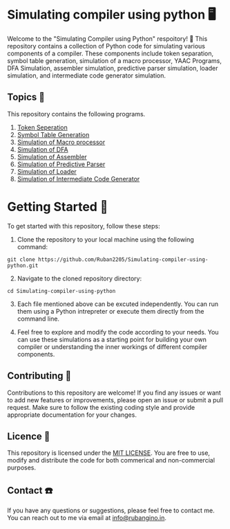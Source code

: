 # Simulating compiler using python 🖥️

Welcome to the "Simulating Compiler using Python" respoitory! 🎉 This repository contains a collection of Python code for simulating various components of a compiler. These components include token separation, symbol table generation, simulation of a macro processor, YAAC Programs, DFA Simulation, assembler simulation, predictive parser simulation, loader simulation, and intermediate code generator simulation. 

## Topics 📁

This repository contains the following programs. 

1) [Token Seperation](/01_Token_seperation.ipynb)
2) [Symbol Table Generation](/02_Symbol_Table_Generation.ipynb)
3) [Simulation of Macro processor](/03_Simulation_of_Macro_Processor.ipynb)
4) [Simulation of DFA](/04_Simulation_of_Deterministic_Finate_Automaton.ipynb)
5) [Simulation of Assembler](/05_Simulation_of_Assembler.ipynb)
6) [Simulation of Predictive Parser](/06_Simulation_of_predictive_parser.ipynb)
7) [Simulation of Loader](/07_Simulation_of_Loader.ipynb)
8) [Simulation of Intermediate Code Generator](/08_Simulation_of_Intermediate_Code_Generation.ipynb)

# Getting Started 🚀

To get started with this repository, follow these steps: 

1. Clone the repository to your local machine using the following command: 
```
git clone https://github.com/Ruban2205/Simulating-compiler-using-python.git
```

2. Navigate to the cloned repository directory: 
```
cd Simulating-compiler-using-python
```

3. Each file mentioned above can be excuted independently. You can run them using a Python intrepreter or execute them directly from the command line.

4. Feel free to explore and modify the code according to your needs. You can use these simulations as a starting point for building your own compiler or understanding the inner workings of different compiler components. 

## Contributing 🤝

Contributions to this repository are welcome! If you find any issues or want to add new features or improvements, please open an issue or submit a pull request. Make sure to follow the existing coding style and provide appropriate documentation for your changes. 

## Licence 🪪

This repository is licensed under the [MIT LICENSE](/LICENSE). You are free to use, modify and distribute the code for both commerical and non-commercial purposes. 

## Contact ☎️

If you have any questions or suggestions, please feel free to contact me. You can reach out to me via email at [info@rubangino.in](https://mailto:info@rubangino.in/). 
